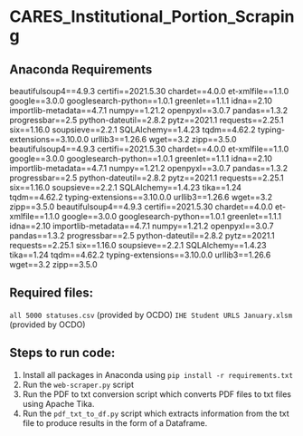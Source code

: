 # CARES_Institutional_Portion_Scraping

## Anaconda Requirements

beautifulsoup4==4.9.3
certifi==2021.5.30
chardet==4.0.0
et-xmlfile==1.1.0
google==3.0.0
googlesearch-python==1.0.1
greenlet==1.1.1
idna==2.10
importlib-metadata==4.7.1
numpy==1.21.2
openpyxl==3.0.7
pandas==1.3.2
progressbar==2.5
python-dateutil==2.8.2
pytz==2021.1
requests==2.25.1
six==1.16.0
soupsieve==2.2.1
SQLAlchemy==1.4.23
tqdm==4.62.2
typing-extensions==3.10.0.0
urllib3==1.26.6
wget==3.2
zipp==3.5.0
beautifulsoup4==4.9.3
certifi==2021.5.30
chardet==4.0.0
et-xmlfile==1.1.0
google==3.0.0
googlesearch-python==1.0.1
greenlet==1.1.1
idna==2.10
importlib-metadata==4.7.1
numpy==1.21.2
openpyxl==3.0.7
pandas==1.3.2
progressbar==2.5
python-dateutil==2.8.2
pytz==2021.1
requests==2.25.1
six==1.16.0
soupsieve==2.2.1
SQLAlchemy==1.4.23
tika==1.24
tqdm==4.62.2
typing-extensions==3.10.0.0
urllib3==1.26.6
wget==3.2
zipp==3.5.0
beautifulsoup4==4.9.3
certifi==2021.5.30
chardet==4.0.0
et-xmlfile==1.1.0
google==3.0.0
googlesearch-python==1.0.1
greenlet==1.1.1
idna==2.10
importlib-metadata==4.7.1
numpy==1.21.2
openpyxl==3.0.7
pandas==1.3.2
progressbar==2.5
python-dateutil==2.8.2
pytz==2021.1
requests==2.25.1
six==1.16.0
soupsieve==2.2.1
SQLAlchemy==1.4.23
tika==1.24
tqdm==4.62.2
typing-extensions==3.10.0.0
urllib3==1.26.6
wget==3.2
zipp==3.5.0

## Required files:

`all 5000 statuses.csv` (provided by OCDO)
`IHE Student URLS January.xlsm` (provided by OCDO)


## Steps to run code:

 1. Install all packages in Anaconda using `pip install -r requirements.txt`
 2. Run the `web-scraper.py` script 
 3. Run the PDF to txt conversion script which converts PDF files to txt files using Apache Tika.
 4. Run the `pdf_txt_to_df.py` script which extracts information from the txt file to produce results in the form of a Dataframe.


